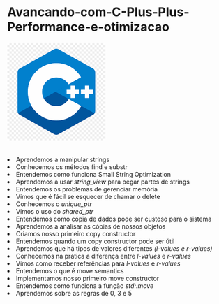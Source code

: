 # Avancando-com-C-Plus-Plus-Performance-e-otimizacao

<img src="https://github.com/marcospatton/C_plus_plus_Introducao_-a_-linguagem_e_STL/blob/main/c.png"></a>
<br><br>


<li>Aprendemos a manipular strings
<li>Conhecemos os métodos find e substr
<li>Entendemos como funciona Small String Optimization
<li>Aprendemos a usar <i>string_view</i> para pegar partes de strings
<li>Entendemos os problemas de gerenciar memória
<li>Vimos que é fácil se esquecer de chamar o delete
<li>Conhecemos o <i>unique_ptr</i>
<li>Vimos o uso do <i>shared_ptr</i>
<li>Entendemos como cópia de dados pode ser custoso para o sistema
<li>Aprendemos a analisar as cópias de nossos objetos
<li>Criamos nosso primeiro copy constructor
<li>Entendemos quando um copy constructor pode ser útil
<li>Aprendemos que há tipos de valores diferentes <i>(l-values e r-values)</i>
<li>Conhecemos na prática a diferença entre <i>l-values</i> e <i>r-values</i>
<li>Vimos como receber referências para <i>l-values</i> e <i>r-values</i>
<li>Entendemos o que é move semantics
<li>Implementamos nosso primeiro move constructor
<li>Entendemos como funciona a função <i> std::move</i>
<li>Aprendemos sobre as regras de 0, 3 e 5
